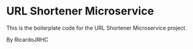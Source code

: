# URL Shortener Microservice

This is the boilerplate code for the URL Shortener Microservice project. 

By RicardoJRHC
